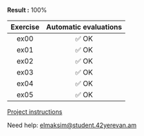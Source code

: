 **Result :** 100%

Exercise | Automatic evaluations |  
:-----------: | :-----------:
ex00 | :white_check_mark: OK 
ex01 | :white_check_mark: OK 
ex02 | :white_check_mark: OK 
ex03 | :white_check_mark: OK 
ex04 | :white_check_mark: OK 
ex05 | :white_check_mark: OK 

[Project instructions](https://github.com/AGolz/Piscine/files/13493146/en.subject.pdf)


Need help: elmaksim@student.42yerevan.am
